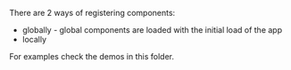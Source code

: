 There are 2 ways of registering components:

- globally - global components are loaded with the initial load of the app
- locally

For examples check the demos in this folder.
